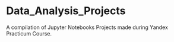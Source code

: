 # Data_Analysis_Projects
A compilation of Jupyter Notebooks Projects made during Yandex Practicum Course.
